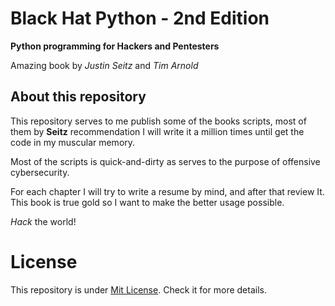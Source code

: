 # Black Hat Python - 2nd Edition

**Python programming for Hackers and Pentesters**

Amazing book by *Justin Seitz* and *Tim Arnold*

## About this repository

This repository serves to me publish some of the books scripts, most of them by **Seitz** recommendation I will write it a million times until get the code in my muscular memory.

Most of the scripts is quick-and-dirty as serves to the purpose of offensive cybersecurity.

For each chapter I will try to write a resume by mind, and after that review It.
This book is true gold so I want to make the better usage possible.

*Hack* the world!

# License

This repository is under [Mit License](LICENSE). Check it for more details.
